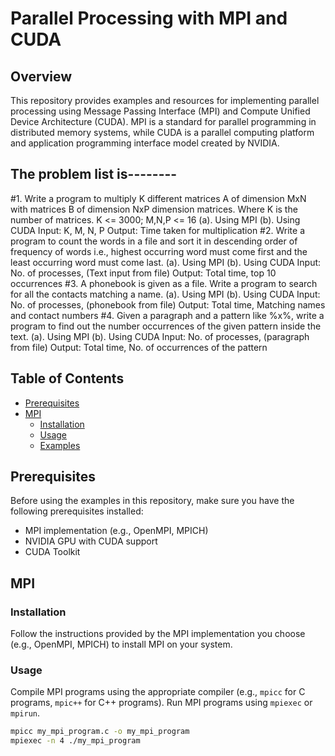 # Parallel Processing with MPI and CUDA

## Overview

This repository provides examples and resources for implementing parallel processing using Message Passing Interface (MPI) and Compute Unified Device Architecture (CUDA). MPI is a standard for parallel programming in distributed memory systems, while CUDA is a parallel computing platform and application programming interface model created by NVIDIA.
## The problem list is--------

#1. Write a program to multiply K different matrices A of dimension MxN with matrices B of dimension NxP dimension matrices. Where K is the number of matrices.
K <= 3000; M,N,P <= 16
(a). Using MPI
(b). Using CUDA
Input: K, M, N, P
Output: Time taken for multiplication
#2. Write a program to count the words in a file and sort it in descending order of frequency of words i.e., highest occurring word must come first and the least occurring word must
come last.
(a). Using MPI
(b). Using CUDA
Input: No. of processes, (Text input from file)
Output: Total time, top 10 occurrences
#3. A phonebook is given as a file. Write a program to search for all the contacts matching a name.
(a). Using MPI
(b). Using CUDA
Input: No. of processes, (phonebook from file)
Output: Total time, Matching names and contact numbers
#4. Given a paragraph and a pattern like %x%, write a program to find out the number occurrences of the given pattern inside the text.
(a). Using MPI
(b). Using CUDA
Input: No. of processes, (paragraph from file)
Output: Total time, No. of occurrences of the pattern





## Table of Contents

- [Prerequisites](#prerequisites)
- [MPI](#mpi)
  - [Installation](#installation)
  - [Usage](#usage)
  - [Examples](#examples)

## Prerequisites

Before using the examples in this repository, make sure you have the following prerequisites installed:

- MPI implementation (e.g., OpenMPI, MPICH)
- NVIDIA GPU with CUDA support
- CUDA Toolkit

## MPI

### Installation

Follow the instructions provided by the MPI implementation you choose (e.g., OpenMPI, MPICH) to install MPI on your system.

### Usage

Compile MPI programs using the appropriate compiler (e.g., `mpicc` for C programs, `mpic++` for C++ programs). Run MPI programs using `mpiexec` or `mpirun`.

```bash
mpicc my_mpi_program.c -o my_mpi_program
mpiexec -n 4 ./my_mpi_program
